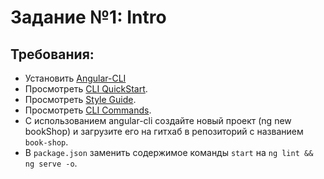 # Задание №1: Intro

## Требования:

   - Установить [Angular-CLI](https://github.com/angular/angular-cli)
   - Просмотреть [CLI QuickStart](https://angular.io/docs/ts/latest/cli-quickstart.html).
   - Просмотреть [Style Guide](https://angular.io/guide/styleguide).
   - Просмотреть [СLI Commands](https://angular.io/cli).
   - С использованием angular-cli создайте новый проект (ng new bookShop) и загрузите его на гитхаб в репозиторий с названием `book-shop`.
   - В `package.json` заменить содержимое команды `start` на `ng lint && ng serve -o`.
